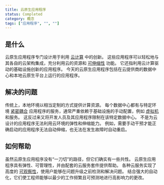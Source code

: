 ```yaml
---
title: 云原生应用程序
status: Completed
category: 概念
tags: ["应用程序", "", ""]
---
```


## 是什么

云原生应用程序专门设计用于利用 [云计算](/zh-cn/cloud-computing/) 中的创新。
这些应用程序可以轻松地与其各自的云架构集成，充分利用云的资源和 [可伸缩性](/zh-cn/scalability/) 功能。
它还指利用云计算驱动的基础设施创新的应用程序。
今天的云原生应用程序包括在云提供商的数据中心和本地云原生平台上运行的应用程序。

## 解决的问题

传统上，本地环境以相当定制的方式提供计算资源。
每个数据中心都有与特定环境 [紧密耦合](/zh-cn/tightly-coupled-architectures/) 应用程序的服务，通常严重依赖于基础设施的手动配置，例如 [虚拟机](/zh-cn/virtual-machine/) 和服务。
这反过来又将开发人员及其应用程序限制在该特定数据中心。
不是为云设计的应用程序无法利用云环境的弹性和伸缩能力。
例如，需要手动干预才能正确启动的应用程序无法自动伸缩，也无法在发生故障时自动重启。

## 如何帮助

虽然云原生应用程序没有“一刀切”的路径，但它们确实有一些共性。
云原生应用程序具有弹性、可管理性，并由配套的云服务套件提供帮助。
各种云服务实现了高度的 [可观察性](/observability/)，使用户能够在问题升级之前检测和解决问题。
结合强大的自动化，它们使工程师能够以最少的工作频繁且可预测地进行高影响力的更改。
